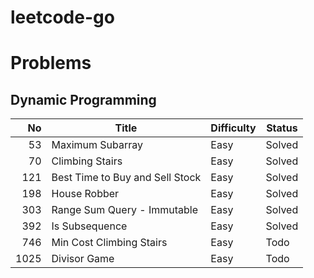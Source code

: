 # leetcode-go

# Problems
## Dynamic Programming
| No | Title | Difficulty | Status |
| --: | -- | -- | -- |
| 53 | Maximum Subarray | Easy | Solved |
| 70 | Climbing Stairs | Easy | Solved |
| 121 | Best Time to Buy and Sell Stock | Easy | Solved |
| 198 | House Robber | Easy | Solved |
| 303 | Range Sum Query - Immutable | Easy | Solved |
| 392 | Is Subsequence | Easy | Solved |
| 746 | Min Cost Climbing Stairs | Easy | Todo |
| 1025 | Divisor Game | Easy | Todo |


